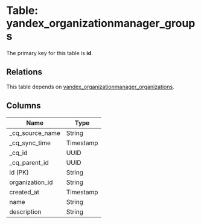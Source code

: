 # Table: yandex_organizationmanager_groups



The primary key for this table is **id**.

## Relations
This table depends on [yandex_organizationmanager_organizations](yandex_organizationmanager_organizations.md).


## Columns
| Name          | Type          |
| ------------- | ------------- |
|_cq_source_name|String|
|_cq_sync_time|Timestamp|
|_cq_id|UUID|
|_cq_parent_id|UUID|
|id (PK)|String|
|organization_id|String|
|created_at|Timestamp|
|name|String|
|description|String|